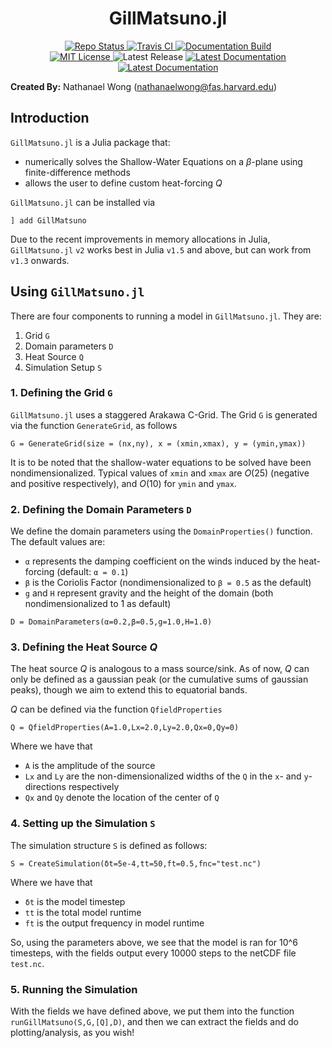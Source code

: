 # **<div align="center">GillMatsuno.jl</div>**

<p align="center">
  <a href="https://www.repostatus.org/#active">
    <img alt="Repo Status" src="https://www.repostatus.org/badges/latest/active.svg?style=flat-square" />
  </a>
  <a href="https://travis-ci.com/github/natgeo-wong/GillMatsuno.jl">
    <img alt="Travis CI" src="https://travis-ci.com/natgeo-wong/GillMatsuno.jl.svg?branch=master&style=flat-square">
  </a>
  <a href="https://github.com/natgeo-wong/GillMatsuno.jl/actions?query=workflow%3ADocumentation">
    <img alt="Documentation Build" src="https://github.com/natgeo-wong/GillMatsuno.jl/workflows/Documentation/badge.svg">
  </a>
  <br>
  <a href="https://mit-license.org">
    <img alt="MIT License" src="https://img.shields.io/badge/License-MIT-blue.svg?style=flat-square">
  </a>
  <img alt="Latest Release" src="https://img.shields.io/github/v/release/natgeo-wong/GillMatsuno.jl">
  <a href="https://natgeo-wong.github.io/GillMatsuno.jl/stable/">
    <img alt="Latest Documentation" src="https://img.shields.io/badge/docs-stable-blue.svg?style=flat-square">
  </a>
  <a href="https://natgeo-wong.github.io/GillMatsuno.jl/dev/">
    <img alt="Latest Documentation" src="https://img.shields.io/badge/docs-latest-blue.svg?style=flat-square">
  </a>
</p>

**Created By:** Nathanael Wong (nathanaelwong@fas.harvard.edu)

## Introduction

`GillMatsuno.jl` is a Julia package that:
* numerically solves the Shallow-Water Equations on a $\beta$-plane using finite-difference methods
* allows the user to define custom heat-forcing $Q$

`GillMatsuno.jl` can be installed via
```
] add GillMatsuno
```

Due to the recent improvements in memory allocations in Julia, `GillMatsuno.jl` `v2` works best in Julia `v1.5` and above, but can work from `v1.3` onwards.

## Using `GillMatsuno.jl`
There are four components to running a model in `GillMatsuno.jl`.  They are:
1. Grid `G`
2. Domain parameters `D`
3. Heat Source `Q`
4. Simulation Setup `S`

### 1. Defining the Grid `G`

`GillMatsuno.jl` uses a staggered Arakawa C-Grid.  The Grid `G` is generated via the function `GenerateGrid`, as follows
```
G = GenerateGrid(size = (nx,ny), x = (xmin,xmax), y = (ymin,ymax))
```

It is to be noted that the shallow-water equations to be solved have been nondimensionalized.  Typical values of `xmin` and `xmax` are *O*(25) (negative and positive respectively), and *O*(10) for `ymin` and `ymax`.

### 2. Defining the Domain Parameters `D`

We define the domain parameters using the `DomainProperties()` function.  The default values are:
* `α` represents the damping coefficient on the winds induced by the heat-forcing (default: `α = 0.1`)
* `β` is the Coriolis Factor (nondimensionalized to `β = 0.5` as the default)
* `g` and `H` represent gravity and the height of the domain (both nondimensionalized to 1 as default)
```
D = DomainParameters(α=0.2,β=0.5,g=1.0,H=1.0)
```

### 3. Defining the Heat Source *Q*

The heat source *Q* is analogous to a mass source/sink.  As of now, *Q* can only be defined as a gaussian peak (or the cumulative sums of gaussian peaks), though we aim to extend this to equatorial bands.

*Q* can be defined via the function `QfieldProperties`
```
Q = QfieldProperties(A=1.0,Lx=2.0,Ly=2.0,Qx=0,Qy=0)
```
Where we have that
* `A` is the amplitude of the source
* `Lx` and `Ly` are the non-dimensionalized widths of the `Q` in the `x`- and `y`-directions respectively
* `Qx` and `Qy` denote the location of the center of `Q`

### 4. Setting up the Simulation `S`

The simulation structure `S` is defined as follows:
```
S = CreateSimulation(δt=5e-4,tt=50,ft=0.5,fnc="test.nc")
```
Where we have that
* `δt` is the model timestep
* `tt` is the total model runtime
* `ft` is the output frequency in model runtime

So, using the parameters above, we see that the model is ran for 10^6 timesteps, with the fields output every 10000 steps to the netCDF file `test.nc`.

### 5. Running the Simulation

With the fields we have defined above, we put them into the function `runGillMatsuno(S,G,[Q],D)`, and then we can extract the fields and do plotting/analysis, as you wish!
